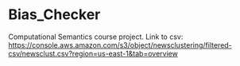 # Bias_Checker
Computational Semantics course project.
Link to csv: https://console.aws.amazon.com/s3/object/newsclustering/filtered-csv/newsclust.csv?region=us-east-1&tab=overview
